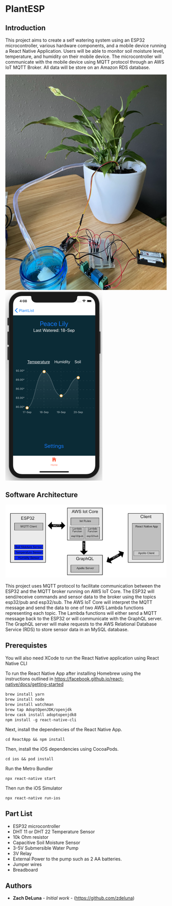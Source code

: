 # PlantESP

## Introduction

This project aims to create a self watering system using an ESP32 microcontroller, various hardware components, and a mobile device running a React Native Application. Users will be able to monitor soil moisture level, temperature, and humidity on their mobile device. The microcontroller will communicate with the mobile device using MQTT protocol through an AWS IoT MQTT Broker. All data will be store on an Amazon RDS database.

![Screenshot 1](/docs/images/hardware-setup.png "Screenshot 1")
![Screenshot 2](/docs/images/simulator-screenshot.png "Screenshot 2")

## Software Architecture

![Screenshot 3](/docs/images/software_architecture.png "Screenshot 3")

This project uses MQTT protocol to facilitate communication between the ESP32 and the MQTT broker running on AWS IoT Core. The ESP32 will send/receive commands and sensor data to the broker using the topics esp32/pub and esp32/sub. The AWS IoT Core will interpret the MQTT message and send the data to one of two AWS Lambda functions representing each topic. The Lambda functions will either send a MQTT message back to the ESP32 or will communicate with the GraphQL server. The GraphQL server will make requests to the AWS Relational Database Service (RDS) to store sensor data in an MySQL database.

## Prerequistes

You will also need XCode to run the React Native application using React Native CLI

To run the React Native App after installing Homebrew using the instructions outlined in https://facebook.github.io/react-native/docs/getting-started

```
brew install yarn
brew install node
brew install watchman
brew tap AdoptOpenJDK/openjdk
brew cask install adoptopenjdk8
npm install -g react-native-cli
```

Next, install the dependencies of the React Native App.

```
cd ReactApp && npm install
```

Then, install the iOS dependencies using CocoaPods.

```
cd ios && pod install
```

Run the Metro Bundler

```
npx react-native start
```

Then run the iOS Simulator

```
npx react-native run-ios
```

## Part List

-   ESP32 microcontroller
-   DHT 11 or DHT 22 Temperature Sensor
-   10k Ohm resistor
-   Capacitive Soil Moisture Sensor
-   3-5V Submersible Water Pump
-   3V Relay
-   External Power to the pump such as 2 AA batteries.
-   Jumper wires
-   Breadboard

## Authors

-   **Zach DeLuna** - _Initial work_ - (https://github.com/zdeluna)
